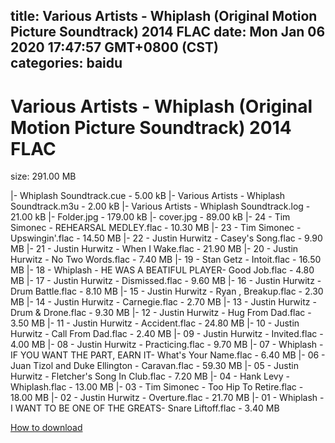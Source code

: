 
title: Various Artists - Whiplash (Original Motion Picture Soundtrack) 2014 FLAC
date: Mon Jan 06 2020 17:47:57 GMT+0800 (CST)    
categories: baidu
---

# Various Artists - Whiplash (Original Motion Picture Soundtrack) 2014 FLAC
size: 291.00 MB
 
 
|- Whiplash Soundtrack.cue - 5.00 kB
|- Various Artists - Whiplash Soundtrack.m3u - 2.00 kB
|- Various Artists - Whiplash Soundtrack.log - 21.00 kB
|- Folder.jpg - 179.00 kB
|- cover.jpg - 89.00 kB
|- 24 - Tim Simonec - REHEARSAL MEDLEY.flac - 10.30 MB
|- 23 - Tim Simonec - Upswingin'.flac - 14.50 MB
|- 22 - Justin Hurwitz - Casey's Song.flac - 9.90 MB
|- 21 - Justin Hurwitz - When I Wake.flac - 21.90 MB
|- 20 - Justin Hurwitz - No Two Words.flac - 7.40 MB
|- 19 - Stan Getz - Intoit.flac - 16.50 MB
|- 18 - Whiplash - HE WAS A BEATIFUL PLAYER- Good Job.flac - 4.80 MB
|- 17 - Justin Hurwitz - Dismissed.flac - 9.60 MB
|- 16 - Justin Hurwitz - Drum Battle.flac - 8.10 MB
|- 15 - Justin Hurwitz - Ryan , Breakup.flac - 2.30 MB
|- 14 - Justin Hurwitz - Carnegie.flac - 2.70 MB
|- 13 - Justin Hurwitz - Drum & Drone.flac - 9.30 MB
|- 12 - Justin Hurwitz - Hug From Dad.flac - 3.50 MB
|- 11 - Justin Hurwitz - Accident.flac - 24.80 MB
|- 10 - Justin Hurwitz - Call From Dad.flac - 2.40 MB
|- 09 - Justin Hurwitz - Invited.flac - 4.00 MB
|- 08 - Justin Hurwitz - Practicing.flac - 9.70 MB
|- 07 - Whiplash - IF YOU WANT THE PART, EARN IT- What's Your Name.flac - 6.40 MB
|- 06 - Juan Tizol and Duke Ellington - Caravan.flac - 59.30 MB
|- 05 - Justin Hurwitz - Fletcher's Song In Club.flac - 7.20 MB
|- 04 - Hank Levy - Whiplash.flac - 13.00 MB
|- 03 - Tim Simonec - Too Hip To Retire.flac - 18.00 MB
|- 02 - Justin Hurwitz - Overture.flac - 21.70 MB
|- 01 - Whiplash - I WANT TO BE ONE OF THE GREATS- Snare Liftoff.flac - 3.40 MB

[How to download](https://bpcam.bemobtrk.com/go/2ceec3aa-1ca2-46d6-b9ff-aaa5c184517c?jno=2415)